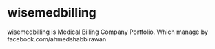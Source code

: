 # wisemedbilling
wisemedbilling is Medical Billing Company Portfolio. Which manage by facebook.com/ahmedshabbirawan

